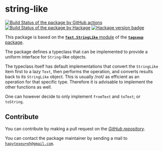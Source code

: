 # string-like

[![Build Status of the package by GitHub actions](https://github.com/hapytex/string-like/actions/workflows/build-ci.yml/badge.svg)](https://github.com/hapytex/string-like/actions/workflows/build-ci.yml)
[![Build Status of the package by Hackage](https://matrix.hackage.haskell.org/api/v2/packages/string-like/badge)](https://matrix.hackage.haskell.org/#/package/string-like)
[![Hackage version badge](https://img.shields.io/hackage/v/string-like.svg)](https://hackage.haskell.org/package/string-like)

This package is based on the [**`Text.StringLike`** module](https://hackage.haskell.org/package/tagsoup/docs/Text-StringLike.html) of the [**`tagsoup`** package](https://hackage.haskell.org/package/tagsoup).

The package defines a typeclass that can be implemented to provide a uniform interface for `String`-like objects.

The typeclass itself has default implementations that convert the `StringLike`
item first to a lazy `Text`, then performs the operation, and converts results back to
its `StringLike` object. This is usually /not/ as efficient as an operation for
that specific type. Therefore it is advisable to implement the other functions as well.

One can however decide to only implement `fromText` and `toText`; or `toString`.

## Contribute

You can contribute by making a pull request on the [*GitHub
repository*](https://github.com/hapytex/string-like).

You can contact the package maintainer by sending a mail to
[`hapytexeu+gh@gmail.com`](mailto:hapytexeu+gh@gmail.com).
